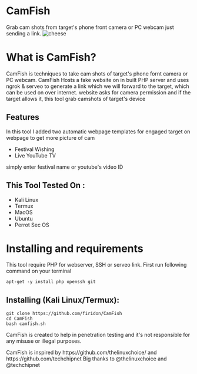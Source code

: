 # CamFish
Grab cam shots from target's phone front camera or PC webcam just sending a link.
![cheese](https://1.bp.blogspot.com/-YNCXam1vNOg/Xp7nZc1qkrI/AAAAAAAALGI/isv-n0Fc_JUyJ2h-J-sQg5ZapJo029hOQCLcBGAsYHQ/s1600/camfish.png)

# What is CamFish?
<p>CamFish is techniques to take cam shots of target's phone fornt camera or PC webcam. CamFish Hosts a fake website on in built PHP server and uses ngrok & serveo to generate a link which we will forward to the target, which can be used on over internet. website asks for camera permission and if the target allows it, this tool grab camshots of target's device</p>

## Features
<p>In this tool I added two automatic webpage templates for engaged target on webpage to get more picture of cam</p>
<ul>
  <li>Festival Wishing</li>
  <li>Live YouTube TV</li>
</ul>
<p>simply enter festival name or youtube's video ID</p>

## This Tool Tested On :
<ul>
  <li>Kali Linux</li>
  <li>Termux</li>
  <li>MacOS</li>
  <li>Ubuntu</li>
  <li>Perrot Sec OS</li>
</ul>

# Installing and requirements
<p>This tool require PHP for webserver, SSH or serveo link. First run following command on your terminal</p>

```
apt-get -y install php openssh git
```

## Installing (Kali Linux/Termux):

```
git clone https://github.com/firidon/CamFish
cd CamFish
bash camfish.sh
```

<p>CamFish is created to help in penetration testing and it's not responsible for any misuse or illegal purposes.</p>
<p>CamFish is inspired by https://github.com/thelinuxchoice/ and https://github.com/techchipnet Big thanks to @thelinuxchoice and @techchipnet</p>
